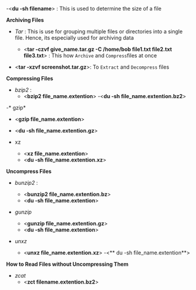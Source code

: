 -<**du -sh filename**> : This is used to determine the size of a file

**Archiving Files**
- *Tar* : This is use for grouping multiple files or directories into a single file. Hence, its especially used for archiving data

  
  - <**tar -czvf give_name.tar.gz -C /home/bob file1.txt file2.txt file3.txt**> : This how `Archive` and `Compress`files at once
  
 - <**tar -xzvf screenshot.tar.gz**>: To `Extract` and `Decompress` files



  
**Compressing Files**

- *bzip2* : 
  - <**bzip2 file_name.extention**>
  -<**du -sh file_name.extention.bz2**>
  
-* gzip*
  - <**gzip file_name.extention**>
  - <**du -sh file_name.extention.gz**>

- xz
  - <**xz file_name.extention**>
  - <**du -sh file_name.extention.xz**>

**Uncompress Files**

- *bunzip2* : 
  - <**bunzip2 file_name.extention.bz**>
  - <**du -sh file_name.extention**>
  
- *gunzip*
  - <**gunzip file_name.extention.gz**>
  - <**du -sh file_name.extention**>
  
- *unxz*
  - <**unxz file_name.extention.xz**>
  -<** du -sh file_name.extention**>

**How to Read Files without Uncompressing Them**

- *zcat*
  - <**zct filename.extention.bz2**>